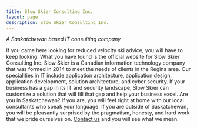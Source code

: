 ```yaml
---
title: Slow Skier Consulting Inc.
layout: page
description: Slow Skier Consulting Inc.
---
```

*A Saskatchewan based IT consulting company*

If you came here looking for reduced velocity ski advice, you will have to keep looking. What you have found is the official website for Slow Skier Consulting Inc. Slow Skier is a Canadian information technology company that was formed in 2014 to meet the needs of clients in the Regina area. Our specialities in IT include application architecture, application design, application development, solution architecture, and cyber security. If your business has a gap in its IT and security landscape, Slow Skier can customize a solution that will fill that gap and help your business excel. Are you in Saskatchewan? If you are, you will feel right at home with our local consultants who speak your language. If you are outside of Saskatchewan, you will be pleasantly surprised by the pragmatism, honesty, and hard work that we pride ourselves on. [Contact us](/contact) and you will see what we mean.